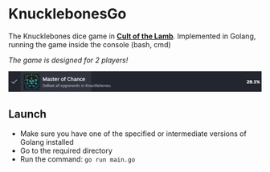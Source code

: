 # KnucklebonesGo

The Knucklebones dice game in [**Cult of the Lamb**](https://en.wikipedia.org/wiki/Cult_of_the_Lamb). Implemented in Golang, running the game inside the console (bash, cmd)

_The game is designed for 2 players!_

![Master of Chance](master_of_chance.png)

## Launch

- Make sure you have one of the specified or intermediate versions of Golang installed
- Go to the required directory
- Run the command: ```go run main.go```